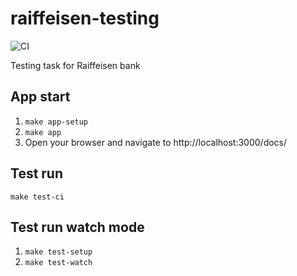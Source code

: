 # raiffeisen-testing

![CI](https://github.com/grigori-gru/raiffeisen-testing/workflows/CI/badge.svg)

Testing task for Raiffeisen bank

## App start

1. `make app-setup`
2. `make app`
3. Open your browser and navigate to http://localhost:3000/docs/

## Test run

`make test-ci`

## Test run watch mode

1. `make test-setup`
2. `make test-watch`
